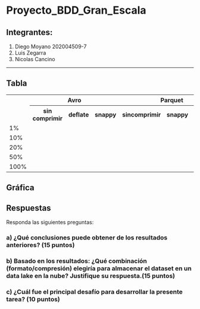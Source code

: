 # Proyecto_BDD_Gran_Escala

## Integrantes:
1. Diego Moyano 202004509-7
2. Luis Zegarra
3. Nicolas Cancino

--- 
## Tabla 
<table>
  <tr>
    <th rowspan="2"></th>
    <th colspan="3">Avro</th>
    <th colspan="4">Parquet</th>
  </tr>
  <tr>
    <th>sin comprimir</th></th>
    <th>deflate</th>
    <th>snappy</th>
    <th>sincomprimir</th>
    <th>snappy</th>
    <th>gzip</th>
    <th>lz4</th>
  </tr>
  <tr>
    <td>1%</td>
    <td></td>
    <td></td>
    <td></td>
    <td></td>
    <td></td>
    <td></td>
    <td></td>
  </tr>
  <tr>
    <td>10%</td>
    <td> </td>
    <td> </td>
    <td> </td>
    <td> </td>
    <td></td>
    <td></td>
    <td></td>
  </tr>
  <tr>
    <td>20%</td>
    <td> </td>
    <td> </td>
    <td> </td>
    <td> </td>
    <td></td>
    <td></td>
    <td></td>
  </tr>
  <tr>
    <td>50%</td>
    <td> </td>
    <td> </td>
    <td> </td>
    <td> </td>
    <td></td>
    <td></td>
    <td></td>
  </tr>
  <tr>
    <td>100%</td>
    <td> </td>
    <td> </td>
    <td> </td>
    <td> </td>
    <td></td>
    <td></td>
    <td></td>
  </tr>
</table>

## Gráfica

## Respuestas
Responda las siguientes preguntas:
### a) ¿Qué conclusiones puede obtener de los resultados anteriores? (15 puntos)

### b) Basado en los resultados: ¿Qué combinación (formato/compresión) elegiría para almacenar el dataset en un data lake en la nube? Justifique su respuesta.(15 puntos)

### c) ¿Cuál fue el principal desafío para desarrollar la presente tarea? (10 puntos)
